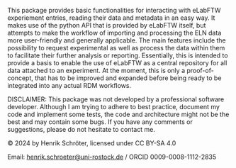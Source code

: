 This package provides basic functionalities for interacting with eLabFTW experiement entries, reading their data and metadata in an easy way. It makes use of the python API that is provided by eLabFTW itself, but attempts to make the workflow of importing and processing the ELN data more user-friendly and generally applicable. The main features include the possibility to request experimental 
as well as process the data within them to facilitate their further analysis or reporting. Essentially, this is intended to provide a basis to enable the use of eLabFTW as a central repository for all data attached to an experiment. At the moment, this is only a proof-of-concept, that has to be improved and expanded before being ready to be integrated into any actual RDM workflows.

DISCLAIMER: This package was not developed by a professional software developer. Although I am trying to adhere to best practice, document my code and implement some tests, the code and architecture might not be the best and may contain some bugs. If you have any comments or suggestions, please do not hesitate to contact me.

© 2024 by Henrik Schröter, licensed under CC BY-SA 4.0

Email: henrik.schroeter@uni-rostock.de / ORCID 0009-0008-1112-2835
